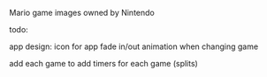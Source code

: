 Mario game images owned by Nintendo

todo:

app design:
icon for app
fade in/out animation when changing game


add each game to 
add timers for each game (splits)